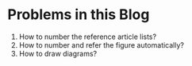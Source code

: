
# Problems in this Blog
1. How to number the reference article lists?
2. How to number and refer the figure automatically?
3. How to draw diagrams?

